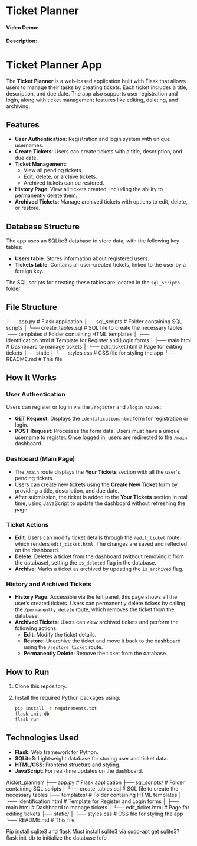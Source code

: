 
# Ticket Planner
#### Video Demo:  <URL HERE>
#### Description:
# Ticket Planner App

The **Ticket Planner** is a web-based application built with Flask that allows users to manage their tasks by creating tickets. Each ticket includes a title, description, and due date. The app also supports user registration and login, along with ticket management features like editing, deleting, and archiving.

## Features

- **User Authentication**: Registration and login system with unique usernames.
- **Create Tickets**: Users can create tickets with a title, description, and due date.
- **Ticket Management**: 
  - View all pending tickets.
  - Edit, delete, or archive tickets.
  - Archived tickets can be restored.
- **History Page**: View all tickets created, including the ability to permanently delete them.
- **Archived Tickets**: Manage archived tickets with options to edit, delete, or restore.

## Database Structure

The app uses an SQLite3 database to store data, with the following key tables:

- **Users table**: Stores information about registered users.
- **Tickets table**: Contains all user-created tickets, linked to the user by a foreign key.

The SQL scripts for creating these tables are located in the `sql_scripts` folder.

## File Structure

├── app.py # Flask application ├── sql_scripts # Folder containing SQL scripts │ └── create_tables.sql # SQL file to create the necessary tables ├── templates # Folder containing HTML templates │ ├── identification.html # Template for Register and Login forms │ ├── main.html # Dashboard to manage tickets │ └── edit_ticket.html # Page for editing tickets ├── static │ └── styles.css # CSS file for styling the app └── README.md # This file


## How It Works

### User Authentication

Users can register or log in via the `/register` and `/login` routes:

- **GET Request**: Displays the `identification.html` form for registration or login.
- **POST Request**: Processes the form data. Users must have a unique username to register. Once logged in, users are redirected to the `/main` dashboard.

### Dashboard (Main Page)

- The `/main` route displays the **Your Tickets** section with all the user's pending tickets.
- Users can create new tickets using the **Create New Ticket** form by providing a title, description, and due date.
- After submission, the ticket is added to the **Your Tickets** section in real time, using JavaScript to update the dashboard without refreshing the page.

### Ticket Actions

- **Edit**: Users can modify ticket details through the `/edit_ticket` route, which renders `edit_ticket.html`. The changes are saved and reflected on the dashboard.
- **Delete**: Deletes a ticket from the dashboard (without removing it from the database), setting the `is_deleted` flag in the database.
- **Archive**: Marks a ticket as archived by updating the `is_archived` flag.

### History and Archived Tickets

- **History Page**: Accessible via the left panel, this page shows all the user’s created tickets. Users can permanently delete tickets by calling the `/permanently_delete` route, which removes the ticket from the database.
- **Archived Tickets**: Users can view archived tickets and perform the following actions:
  - **Edit**: Modify the ticket details.
  - **Restore**: Unarchive the ticket and move it back to the dashboard using the `/restore_ticket` route.
  - **Permanently Delete**: Remove the ticket from the database.

## How to Run

1. Clone this repository.
2. Install the required Python packages using:

   ```bash
   pip install -r requirements.txt
   flask init-db  
   flask run

## Technologies Used
- **Flask**: Web framework for Python.
- **SQLite3**: Lightweight database for storing user and ticket data.
- **HTML/CSS**: Frontend structure and styling.
- **JavaScript**: For real-time updates on the dashboard.


/ticket_planner/
├── app.py                     # Flask application
├── sql_scripts/                # Folder containing SQL scripts
│   └── create_tables.sql       # SQL file to create the necessary tables
├── templates/                  # Folder containing HTML templates
│   ├── identification.html     # Template for Register and Login forms
│   ├── main.html               # Dashboard to manage tickets
│   └── edit_ticket.html        # Page for editing tickets
├── static/
│   └── styles.css              # CSS file for styling the app
└── README.md                   # This file


Pip install sqlite3 and flask
Must install sqlite3 via sudo-apt get sqlite3?
flask init-db to initialize the database fefe
